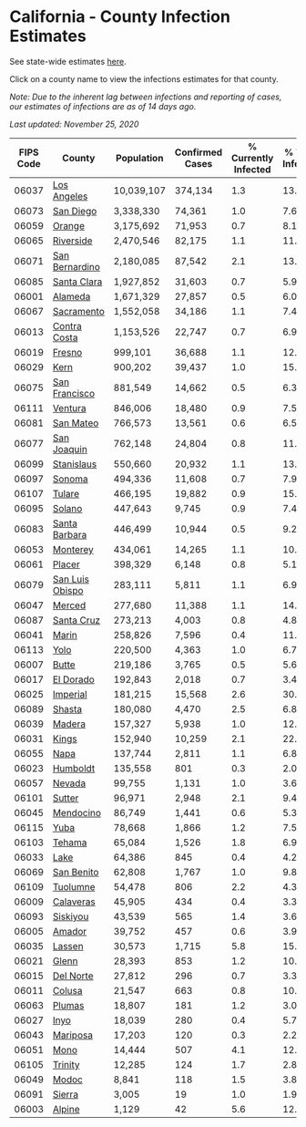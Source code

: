 # California - County Infection Estimates

See state-wide estimates [here](/infections/us-ca).

Click on a county name to view the infections estimates for that county.

*Note: Due to the inherent lag between infections and reporting of cases, our estimates of infections are as of 14 days ago.*

*Last updated: November 25, 2020*

|   FIPS Code |                             County |   Population |   Confirmed Cases |   % Currently Infected |   % Total Infected |
|-------------|------------------------------------|--------------|-------------------|------------------------|--------------------|
|       06037 |         [Los Angeles](los-angeles) |   10,039,107 |           374,134 |                    1.3 |               13.4 |
|       06073 |             [San Diego](san-diego) |    3,338,330 |            74,361 |                    1.0 |                7.6 |
|       06059 |                   [Orange](orange) |    3,175,692 |            71,953 |                    0.7 |                8.1 |
|       06065 |             [Riverside](riverside) |    2,470,546 |            82,175 |                    1.1 |               11.8 |
|       06071 |   [San Bernardino](san-bernardino) |    2,180,085 |            87,542 |                    2.1 |               13.4 |
|       06085 |         [Santa Clara](santa-clara) |    1,927,852 |            31,603 |                    0.7 |                5.9 |
|       06001 |                 [Alameda](alameda) |    1,671,329 |            27,857 |                    0.5 |                6.0 |
|       06067 |           [Sacramento](sacramento) |    1,552,058 |            34,186 |                    1.1 |                7.4 |
|       06013 |       [Contra Costa](contra-costa) |    1,153,526 |            22,747 |                    0.7 |                6.9 |
|       06019 |                   [Fresno](fresno) |      999,101 |            36,688 |                    1.1 |               12.8 |
|       06029 |                       [Kern](kern) |      900,202 |            39,437 |                    1.0 |               15.5 |
|       06075 |     [San Francisco](san-francisco) |      881,549 |            14,662 |                    0.5 |                6.3 |
|       06111 |                 [Ventura](ventura) |      846,006 |            18,480 |                    0.9 |                7.5 |
|       06081 |             [San Mateo](san-mateo) |      766,573 |            13,561 |                    0.6 |                6.5 |
|       06077 |         [San Joaquin](san-joaquin) |      762,148 |            24,804 |                    0.8 |               11.7 |
|       06099 |           [Stanislaus](stanislaus) |      550,660 |            20,932 |                    1.1 |               13.3 |
|       06097 |                   [Sonoma](sonoma) |      494,336 |            11,608 |                    0.7 |                7.9 |
|       06107 |                   [Tulare](tulare) |      466,195 |            19,882 |                    0.9 |               15.4 |
|       06095 |                   [Solano](solano) |      447,643 |             9,745 |                    0.9 |                7.4 |
|       06083 |     [Santa Barbara](santa-barbara) |      446,499 |            10,944 |                    0.5 |                9.2 |
|       06053 |               [Monterey](monterey) |      434,061 |            14,265 |                    1.1 |               10.9 |
|       06061 |                   [Placer](placer) |      398,329 |             6,148 |                    0.8 |                5.1 |
|       06079 | [San Luis Obispo](san-luis-obispo) |      283,111 |             5,811 |                    1.1 |                6.9 |
|       06047 |                   [Merced](merced) |      277,680 |            11,388 |                    1.1 |               14.1 |
|       06087 |           [Santa Cruz](santa-cruz) |      273,213 |             4,003 |                    0.8 |                4.8 |
|       06041 |                     [Marin](marin) |      258,826 |             7,596 |                    0.4 |               11.2 |
|       06113 |                       [Yolo](yolo) |      220,500 |             4,363 |                    1.0 |                6.7 |
|       06007 |                     [Butte](butte) |      219,186 |             3,765 |                    0.5 |                5.6 |
|       06017 |             [El Dorado](el-dorado) |      192,843 |             2,018 |                    0.7 |                3.4 |
|       06025 |               [Imperial](imperial) |      181,215 |            15,568 |                    2.6 |               30.4 |
|       06089 |                   [Shasta](shasta) |      180,080 |             4,470 |                    2.5 |                6.8 |
|       06039 |                   [Madera](madera) |      157,327 |             5,938 |                    1.0 |               12.8 |
|       06031 |                     [Kings](kings) |      152,940 |            10,259 |                    2.1 |               22.9 |
|       06055 |                       [Napa](napa) |      137,744 |             2,811 |                    1.1 |                6.8 |
|       06023 |               [Humboldt](humboldt) |      135,558 |               801 |                    0.3 |                2.0 |
|       06057 |                   [Nevada](nevada) |       99,755 |             1,131 |                    1.0 |                3.6 |
|       06101 |                   [Sutter](sutter) |       96,971 |             2,948 |                    2.1 |                9.4 |
|       06045 |             [Mendocino](mendocino) |       86,749 |             1,441 |                    0.6 |                5.3 |
|       06115 |                       [Yuba](yuba) |       78,668 |             1,866 |                    1.2 |                7.5 |
|       06103 |                   [Tehama](tehama) |       65,084 |             1,526 |                    1.8 |                6.9 |
|       06033 |                       [Lake](lake) |       64,386 |               845 |                    0.4 |                4.2 |
|       06069 |           [San Benito](san-benito) |       62,808 |             1,767 |                    1.0 |                9.8 |
|       06109 |               [Tuolumne](tuolumne) |       54,478 |               806 |                    2.2 |                4.3 |
|       06009 |             [Calaveras](calaveras) |       45,905 |               434 |                    0.4 |                3.3 |
|       06093 |               [Siskiyou](siskiyou) |       43,539 |               565 |                    1.4 |                3.6 |
|       06005 |                   [Amador](amador) |       39,752 |               457 |                    0.6 |                3.9 |
|       06035 |                   [Lassen](lassen) |       30,573 |             1,715 |                    5.8 |               15.7 |
|       06021 |                     [Glenn](glenn) |       28,393 |               853 |                    1.2 |               10.1 |
|       06015 |             [Del Norte](del-norte) |       27,812 |               296 |                    0.7 |                3.3 |
|       06011 |                   [Colusa](colusa) |       21,547 |               663 |                    0.8 |               10.6 |
|       06063 |                   [Plumas](plumas) |       18,807 |               181 |                    1.2 |                3.0 |
|       06027 |                       [Inyo](inyo) |       18,039 |               280 |                    0.4 |                5.7 |
|       06043 |               [Mariposa](mariposa) |       17,203 |               120 |                    0.3 |                2.2 |
|       06051 |                       [Mono](mono) |       14,444 |               507 |                    4.1 |               12.2 |
|       06105 |                 [Trinity](trinity) |       12,285 |               124 |                    1.7 |                2.8 |
|       06049 |                     [Modoc](modoc) |        8,841 |               118 |                    1.5 |                3.8 |
|       06091 |                   [Sierra](sierra) |        3,005 |                19 |                    1.0 |                1.9 |
|       06003 |                   [Alpine](alpine) |        1,129 |                42 |                    5.6 |               12.0 |